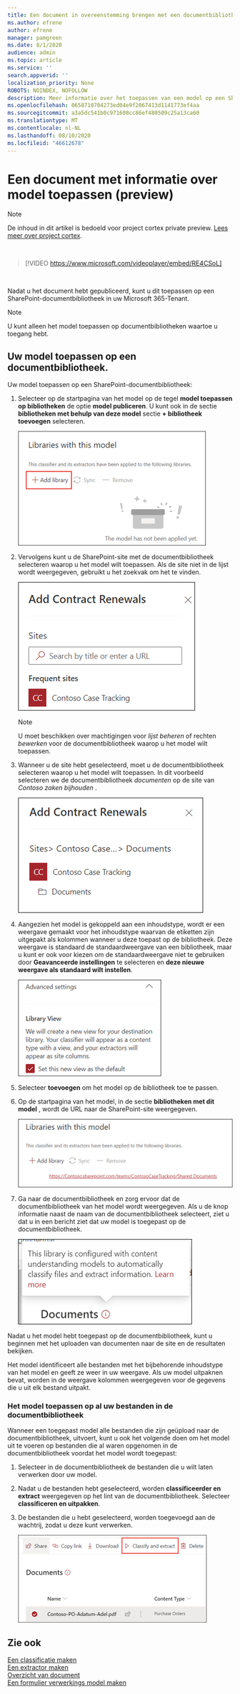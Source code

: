 ```yaml
---
title: Een document in overeenstemming brengen met een documentbibliotheek (preview)
ms.author: efrene
author: efrene
manager: pamgreen
ms.date: 8/1/2020
audience: admin
ms.topic: article
ms.service: ''
search.appverid: ''
localization_priority: None
ROBOTS: NOINDEX, NOFOLLOW
description: Meer informatie over het toepassen van een model op een SharePoint-documentbibliotheek.
ms.openlocfilehash: 0658710704273ed04e9f2067413d1141773ef4aa
ms.sourcegitcommit: a3a5dc541b0c971608cc86ef480509c25a13ca60
ms.translationtype: MT
ms.contentlocale: nl-NL
ms.lasthandoff: 08/10/2020
ms.locfileid: "46612678"
---
```

# <a name="apply-a-document-understanding-model-preview"></a>Een document met informatie over model toepassen (preview)

> [!Note] 
> De inhoud in dit artikel is bedoeld voor project cortex private preview. [Lees meer over project cortex](https://aka.ms/projectcortex).

</br>

> [!VIDEO https://www.microsoft.com/videoplayer/embed/RE4CSoL]

</br>

Nadat u het document hebt gepubliceerd, kunt u dit toepassen op een SharePoint-documentbibliotheek in uw Microsoft 365-Tenant.

> [!Note]
> U kunt alleen het model toepassen op documentbibliotheken waartoe u toegang hebt.


## <a name="apply-your-model-to-a-document-library"></a>Uw model toepassen op een documentbibliotheek.

Uw model toepassen op een SharePoint-documentbibliotheek:

1. Selecteer op de startpagina van het model op de tegel **model toepassen op bibliotheken** de optie **model publiceren**. U kunt ook in de sectie **bibliotheken met behulp van deze model** sectie **+ bibliotheek toevoegen** selecteren. </br>

    ![Model toevoegen aan bibliotheek](../media/content-understanding/apply-to-library.png)</br>

2. Vervolgens kunt u de SharePoint-site met de documentbibliotheek selecteren waarop u het model wilt toepassen. Als de site niet in de lijst wordt weergegeven, gebruikt u het zoekvak om het te vinden.</br>

    ![Selecteer een site](../media/content-understanding/site-search.png)</br>

    > [!Note]
    > U moet beschikken over machtigingen voor *lijst beheren* of rechten *bewerken* voor de documentbibliotheek waarop u het model wilt toepassen.</br>

3. Wanneer u de site hebt geselecteerd, moet u de documentbibliotheek selecteren waarop u het model wilt toepassen. In dit voorbeeld selecteren we de documentbibliotheek *documenten* op de site van *Contoso zaken bijhouden* .</br>

    ![Een documentbibliotheek selecteren](../media/content-understanding/select-doc-library.png)</br>

4. Aangezien het model is gekoppeld aan een inhoudstype, wordt er een weergave gemaakt voor het inhoudstype waarvan de etiketten zijn uitgepakt als kolommen wanneer u deze toepast op de bibliotheek. Deze weergave is standaard de standaardweergave van een bibliotheek, maar u kunt er ook voor kiezen om de standaardweergave niet te gebruiken door **Geavanceerde instellingen** te selecteren en **deze nieuwe weergave als standaard wilt instellen**.</br>

    ![Bibliotheek weergave](../media/content-understanding/library-view.png)</br>

5. Selecteer **toevoegen** om het model op de bibliotheek toe te passen. 
6. Op de startpagina van het model, in de sectie **bibliotheken met dit model** , wordt de URL naar de SharePoint-site weergegeven.</br>

    ![Bibliotheek weergave](../media/content-understanding/selected-library.png)</br>

7. Ga naar de documentbibliotheek en zorg ervoor dat de documentbibliotheek van het model wordt weergegeven. Als u de knop informatie naast de naam van de documentbibliotheek selecteert, ziet u dat u in een bericht ziet dat uw model is toegepast op de documentbibliotheek.

    ![Bibliotheek weergave](../media/content-understanding/info-du.png)</br> 


Nadat u het model hebt toegepast op de documentbibliotheek, kunt u beginnen met het uploaden van documenten naar de site en de resultaten bekijken.

Het model identificeert alle bestanden met het bijbehorende inhoudstype van het model en geeft ze weer in uw weergave. Als uw model uitpaknen bevat, worden in de weergave kolommen weergegeven voor de gegevens die u uit elk bestand uitpakt.

### <a name="apply-the-model-to-files-already-in-the-document-library"></a>Het model toepassen op al uw bestanden in de documentbibliotheek

Wanneer een toegepast model alle bestanden die zijn geüpload naar de documentbibliotheek, uitvoert, kunt u ook het volgende doen om het model uit te voeren op bestanden die al waren opgenomen in de documentbibliotheek voordat het model wordt toegepast:

1. Selecteer in de documentbibliotheek de bestanden die u wilt laten verwerken door uw model.
2. Nadat u de bestanden hebt geselecteerd, worden **classificeerder en extract** weergegeven op het lint van de documentbibliotheek. Selecteer **classificeren en uitpakken**.
3. De bestanden die u hebt geselecteerd, worden toegevoegd aan de wachtrij, zodat u deze kunt verwerken.

      ![Classificeren en uitpakken](../media/content-understanding/extract-classify.png)</br> 





## <a name="see-also"></a>Zie ook
[Een classificatie maken](create-a-classifier.md)</br>
[Een extractor maken](create-an-extractor.md)</br>
[Overzicht van document](document-understanding-overview.md)</br>
[Een formulier verwerkings model maken](create-a-form-processing-model.md)  




